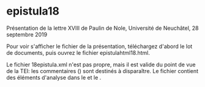 # epistula18
Présentation de la lettre XVIII de Paulin de Nole, Université de Neuchâtel, 28 septembre 2019

Pour voir s'afficher le fichier de la présentation, téléchargez d'abord le lot de documents, puis ouvrez le fichier epistulahtml18.html.

Le fichier 18epistula.xml n'est pas propre, mais il est valide du point de vue de la TEI: les commentaires (<!-- -->) sont destinés à disparaître. 
Le fichier contient des éléments d'analyse dans le <front> et le <back>.
